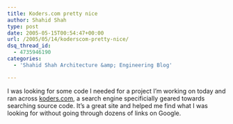 ```yaml
---
title: Koders.com pretty nice
author: Shahid Shah
type: post
date: 2005-05-15T00:54:47+00:00
url: /2005/05/14/koderscom-pretty-nice/
dsq_thread_id:
  - 4735946190
categories:
  - 'Shahid Shah Architecture &amp; Engineering Blog'

---
```

I was looking for some code I needed for a project I&#8217;m working on today and ran across [koders.com][1], a search engine specificially geared towards searching source code. It&#8217;s a great site and helped me find what I was looking for without going through dozens of links on Google.

 [1]: http://www.koders.com/